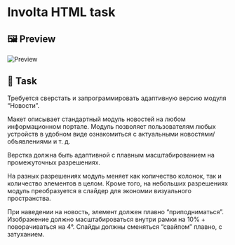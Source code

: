 # Involta HTML task
## 🖼 Preview
![Preview](https://i.imgur.com/rVDCnvi.png)
## 📄 Task
Требуется сверстать и запрограммировать адаптивную версию модуля “Новости”.

Макет описывает стандартный модуль новостей на любом информационном портале. Модуль позволяет пользователям любых устройств в удобном виде ознакомиться с актуальными новостями/объявлениями и т. д.

Верстка должна быть адаптивной с плавным масштабированием на промежуточных разрешениях.

На разных разрешениях модуль меняет как количество колонок, так и количество элементов в целом. Кроме того, на небольших разрешениях модуль преобразуется в слайдер для экономии визуального пространства.

При наведении на новость, элемент должен плавно “приподниматься”. Изображение должно масштабироваться внутри рамки на 10% + поворачиваться на 4°.
Слайды должны сменяться “свайпом” плавно, с затуханием.